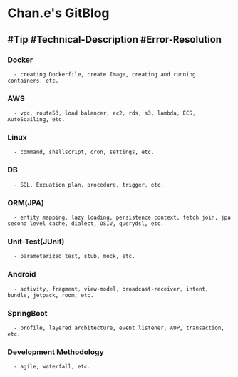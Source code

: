 # Chan.e's GitBlog
   ## #Tip #Technical-Description #Error-Resolution 
   ### Docker
      - creating Dockerfile, create Image, creating and running containers, etc.
   ### AWS
      - vpc, route53, load balancer, ec2, rds, s3, lambda, ECS, AutoScailing, etc.
   ### Linux
      - command, shellscript, cron, settings, etc.
   ### DB
      - SQL, Excuation plan, procedure, trigger, etc.
   ### ORM(JPA)
      - entity mapping, lazy loading, persistence context, fetch join, jpa second level cache, dialect, OSIV, querydsl, etc.
   ### Unit-Test(JUnit)
      - parameterized test, stub, mock, etc.
   ### Android
      - activity, fragment, view-model, broadcast-receiver, intent, bundle, jetpack, room, etc.
   ### SpringBoot
      - profile, layered architecture, event listener, AOP, transaction, etc.
   ### Development Methodology
      - agile, waterfall, etc.
